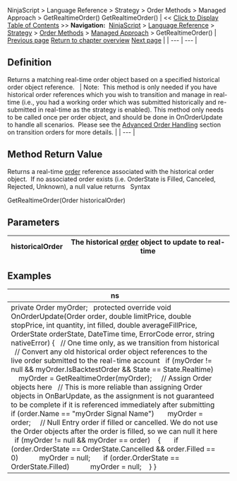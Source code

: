 ﻿
NinjaScript \> Language Reference \> Strategy \> Order Methods \> Managed Approach \> GetRealtimeOrder()
GetRealtimeOrder()
| \<\< [Click to Display Table of Contents](getrealtimeorder.md) \>\> **Navigation:**     [NinjaScript](ninjascript.md) \> [Language Reference](language_reference_wip.md) \> [Strategy](strategy.md) \> [Order Methods](order_methods.md) \> [Managed Approach](managed_approach.md) \> GetRealtimeOrder() | [Previous page](exitshortstopmarket.md) [Return to chapter overview](managed_approach.md) [Next page](setparabolicstop.md) |
| --- | --- |
## Definition
Returns a matching real\-time order object based on a specified historical order object reference.
 
| Note:  This method is only needed if you have historical order references which you wish to transition and manage in real\-time (i.e., you had a working order which was submitted historically and re\-submitted in real\-time as the strategy is enabled). This method only needs to be called once per order object, and should be done in OnOrderUpdate to handle all scenarios.  Please see the [Advanced Order Handling](advanced_order_handling.md) section on transition orders for more details. |
| --- |

## Method Return Value
Returns a real\-time [order](order.md) reference associated with the historical order object.  If no associated order exists (i.e. OrderState is Filled, Canceled, Rejected, Unknown), a null value returns
 
Syntax  

GetRealtimeOrder(Order historicalOrder)
 
## Parameters
| historicalOrder | The historical [order](order.md) object to update to real\-time |
| --- | --- |
## 
## 
## Examples
| ns |  |
| --- | --- |
| private Order myOrder;   protected override void OnOrderUpdate(Order order, double limitPrice, double stopPrice, int quantity, int filled, double averageFillPrice, OrderState orderState, DateTime time, ErrorCode error, string nativeError) {    // One time only, as we transition from historical    // Convert any old historical order object references to the live order submitted to the real\-time account    if (myOrder !\= null \&\& myOrder.IsBacktestOrder \&\& State \=\= State.Realtime)        myOrder \= GetRealtimeOrder(myOrder);      // Assign Order objects here    // This is more reliable than assigning Order objects in OnBarUpdate, as the assignment is not guaranteed to be complete if it is referenced immediately after submitting    if (order.Name \=\= "myOrder Signal Name")        myOrder \= order;      // Null Entry order if filled or cancelled. We do not use the Order objects after the order is filled, so we can null it here    if (myOrder !\= null \&\& myOrder \=\= order)     {        if (order.OrderState \=\= OrderState.Cancelled \&\& order.Filled \=\= 0\)            myOrder \= null;        if (order.OrderState \=\= OrderState.Filled)            myOrder \= null;     } } | |

